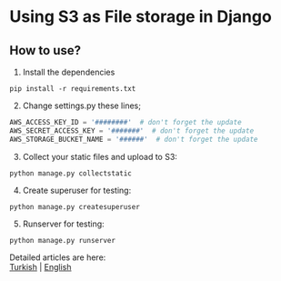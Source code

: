 # Using S3 as File storage in Django
## How to use?
1. Install the dependencies
```shell
pip install -r requirements.txt
```
2. Change settings.py these lines;
```python
AWS_ACCESS_KEY_ID = '########'  # don't forget the update
AWS_SECRET_ACCESS_KEY = '#######'  # don't forget the update
AWS_STORAGE_BUCKET_NAME = '######'  # don't forget the update
```
3. Collect your static files and upload to S3:
```shell
python manage.py collectstatic
```
4. Create superuser for testing:
```shell
python manage.py createsuperuser
```
5. Runserver for testing:
```shell
python manage.py runserver
```
Detailed articles are here:  
[Turkish](https://www.sezerbozkir.com/2022/10/aws-s3-nedir-django-ile-nasil-kullanilir/) | [English](https://www.sezerbozkir.com/en/2022/10/what-is-aws-s3-how-to-use-with-django/)